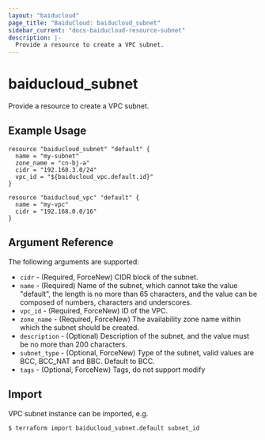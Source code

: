 ```yaml
---
layout: "baiducloud"
page_title: "BaiduCloud: baiducloud_subnet"
sidebar_current: "docs-baiducloud-resource-subnet"
description: |-
  Provide a resource to create a VPC subnet.
---
```


# baiducloud_subnet

Provide a resource to create a VPC subnet.

## Example Usage

```hcl
resource "baiducloud_subnet" "default" {
  name = "my-subnet"
  zone_name = "cn-bj-a"
  cidr = "192.168.3.0/24"
  vpc_id = "${baiducloud_vpc.default.id}"
}

resource "baiducloud_vpc" "default" {
  name = "my-vpc"
  cidr = "192.168.0.0/16"
}
```

## Argument Reference

The following arguments are supported:

* `cidr` - (Required, ForceNew) CIDR block of the subnet.
* `name` - (Required) Name of the subnet, which cannot take the value "default", the length is no more than 65 characters, and the value can be composed of numbers, characters and underscores.
* `vpc_id` - (Required, ForceNew) ID of the VPC.
* `zone_name` - (Required, ForceNew) The availability zone name within which the subnet should be created.
* `description` - (Optional) Description of the subnet, and the value must be no more than 200 characters.
* `subnet_type` - (Optional, ForceNew) Type of the subnet, valid values are BCC, BCC_NAT and BBC. Default to BCC.
* `tags` - (Optional, ForceNew) Tags, do not support modify


## Import

VPC subnet instance can be imported, e.g.

```hcl
$ terraform import baiducloud_subnet.default subnet_id
```

